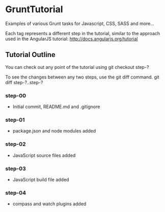 GruntTutorial
=============

Examples of various Grunt tasks for Javascript, CSS, SASS and more...    

Each tag represents a different step in the tutorial, similar to the approach used in the AngularJS tutorial: http://docs.angularjs.org/tutorial

## Tutorial Outline

You can check out any point of the tutorial using
    git checkout step-?

To see the changes between any two steps, use the git diff command.
    git diff step-?..step-?

### step-00

- Initial commit, README.md and .gitignore

### step-01

- package.json and node modules added

### step-02

- JavaScript source files added

### step-03

- JavaScript build file added

### step-04

- compass and watch plugins added